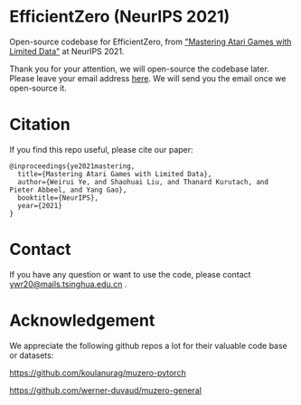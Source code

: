 # EfficientZero (NeurIPS 2021)
Open-source codebase for EfficientZero, from ["Mastering Atari Games with Limited Data"](https://arxiv.org/abs/2111.00210) at NeurIPS 2021.

Thank you for your attention, we will open-source the codebase later. Please leave your email address [here](https://docs.google.com/forms/d/e/1FAIpQLSc3gsc25O8PtP13QwgYRHyTi-F8Bh8ogQ-phW0flbCMUOsWKA/viewform?usp=sf_link). We will send you the email once we open-source it.

# Citation
If you find this repo useful, please cite our paper:
```
@inproceedings{ye2021mastering,
  title={Mastering Atari Games with Limited Data},
  author={Weirui Ye, and Shaohuai Liu, and Thanard Kurutach, and Pieter Abbeel, and Yang Gao},
  booktitle={NeurIPS},
  year={2021}
}
```

# Contact
If you have any question or want to use the code, please contact ywr20@mails.tsinghua.edu.cn .

# Acknowledgement
We appreciate the following github repos a lot for their valuable code base or datasets:

https://github.com/koulanurag/muzero-pytorch

https://github.com/werner-duvaud/muzero-general
